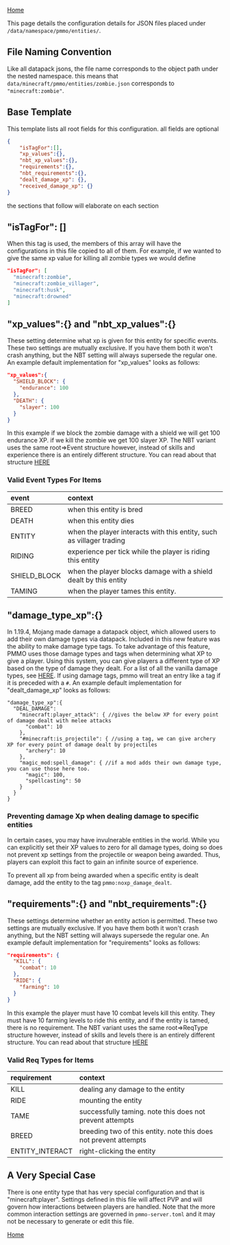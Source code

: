 [Home](../home.md)

This page details the configuration details for JSON files placed under `/data/namespace/pmmo/entities/`.

## File Naming Convention
Like all datapack jsons, the file name corresponds to the object path under the nested namespace.  this means that `data/minecraft/pmmo/entities/zombie.json` corresponds to `"minecraft:zombie"`.

## Base Template
This template lists all root fields for this configuration. all fields are optional
```json
{
    "isTagFor":[],
    "xp_values":{},
    "nbt_xp_values":{},
    "requirements":{},
    "nbt_requirements":{},
    "dealt_damage_xp": {},
    "received_damage_xp": {}
}
```
the sections that follow will elaborate on each section

## "isTagFor": []
When this tag is used, the members of this array will have the configurations in this file copied to all of them.  For example, if we wanted to give the same xp value for killing all zombie types we would define
```json
"isTagFor": [
  "minecraft:zombie",
  "minecraft:zombie_villager",
  "minecraft:husk",
  "minecraft:drowned"
]
```

## "xp_values":{} and "nbt_xp_values":{}
These setting determine what xp is given for this entity for specific events.  These two settings are mutually exclusive.  If you have them both it won't crash anything, but the NBT setting will always supersede the regular one.  An example default implementation for "xp_values" looks as follows:
```json
"xp_values":{
  "SHIELD_BLOCK": {
    "endurance": 100
  },
  "DEATH": {
    "slayer": 100
  }
}
```
In this example if we block the zombie damage with a shield we will get 100 endurance XP.  if we kill the zombie we get 100 slayer XP.  The NBT variant uses the same root=>Event structure however, instead of skills and experience there is an entirely different structure.  You can read about that structure [HERE](https://github.com/Caltinor/PMMO-and-NBT-Compat/wiki/Config-Structure-Overview)

### Valid Event Types For Items

| event        | context                                                              |
|:-------------|:---------------------------------------------------------------------|
| BREED        | when this entity is bred                                             |
| DEATH        | when this entity dies                                                |
| ENTITY       | when the player interacts with this entity, such as villager trading |
| RIDING       | experience per tick while the player is riding this entity           |
| SHIELD_BLOCK | when the player blocks damage with a shield dealt by this entity     |
| TAMING       | when the player tames this entity.                                   |


## "damage_type_xp":{}
In 1.19.4, Mojang made damage a datapack object, which allowed users to add their own damage types via datapack.  Included in this new feature was the ability to make damage type tags.  To take advantage of this feature, PMMO uses those damage types and tags when determining what XP to give a player.  Using this system, you can give players a different type of XP based on the type of damage they dealt.  For a list of all the vanilla damage types, see [HERE](damagetypes.md).  If using damage tags, pmmo will treat an entry like a tag if it is preceded with a `#`.  An example default implementation for "dealt_damage_xp" looks as follows:
```json5
"damage_type_xp":{
  "DEAL_DAMAGE":
    "minecraft:player_attack": { //gives the below XP for every point of damage dealt with melee attacks
      "combat": 10  
    },
    "#minecraft:is_projectile": { //using a tag, we can give archery XP for every point of damage dealt by projectiles
      "archery": 10
    },
    "magic_mod:spell_damage": { //if a mod adds their own damage type, you can use those here too.
      "magic": 100,
      "spellcasting": 50
    }
  } 
}
```
### Preventing damage Xp when dealing damage to specific entities
In certain cases, you may have invulnerable entities in the world.  While you can explicitly set their XP values to zero for all damage types, doing so does not prevent xp settings from the projectile or weapon being awarded.  Thus, players can exploit this fact to gain an infinite source of experience.  

To prevent all xp from being awarded when a specific entity is dealt damage, add the entity to the tag `pmmo:noxp_damage_dealt`.

## "requirements":{} and "nbt_requirements":{}
These settings determine whether an entity action is permitted.  These two settings are mutually exclusive.  If you have them both it won't crash anything, but the NBT setting will always supersede the regular one.  An example default implementation for "requirements" looks as follows:
```json
"requirements": {
  "KILL": {
    "combat": 10
  },
  "RIDE": {
    "farming": 10
  }
}
```
In this example the player must have 10 combat levels kill this entity.  They must have 10 farming levels to ride this entity, and if the entity is tamed, there is no requirement.  The NBT variant uses the same root=>ReqType structure however, instead of skills and levels there is an entirely different structure.  You can read about that structure [HERE](https://github.com/Caltinor/PMMO-and-NBT-Compat/wiki/Config-Structure-Overview)

### Valid Req Types for Items

| requirement     | context                                                           |
|:----------------|:------------------------------------------------------------------|
| KILL            | dealing any damage to the entity                                  |
| RIDE            | mounting the entity                                               |
| TAME            | successfully taming.  note this does not prevent attempts         |
| BREED           | breeding two of this entity.  note this does not prevent attempts |
| ENTITY_INTERACT | right-clicking the entity                                         |

## A Very Special Case
There is one entity type that has very special configuration and that is "minecraft:player".  Settings defined in this file will affect PVP and will govern how interactions between players are handled.  Note that the more common interaction settings are governed in `pmmo-server.toml` and it may not be necessary to generate or edit this file.

[Home](../home.md)
